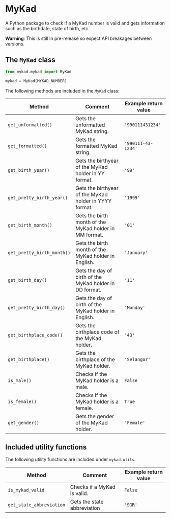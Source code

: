 # MyKad

A Python package to check if a MyKad number is valid and gets information such as the birthdate, state of birth, etc.

**Warning**: This is still in pre-release so expect API breakages between versions.

## The `MyKad` class

```python
from mykad.mykad import MyKad

mykad = MyKad(MYKAD_NUMBER)
```

The following methods are included in the `MyKad` class:

| Method                     | Comment                                                 | Example return value |
|----------------------------|---------------------------------------------------------|----------------------|
| `get_unformatted()`        | Gets the unformatted MyKad string.                      | `'990111431234'`     |
| `get_formatted()`          | Gets the formatted MyKad string.                        | `'990111-43-1234'`   |
| `get_birth_year()`         | Gets the birthyear of the MyKad holder in YY format.    | `'99'`               |
| `get_pretty_birth_year()`  | Gets the birthyear of the MyKad holder in YYYY format.  | `'1999'`             |
| `get_birth_month()`        | Gets the birth month of the MyKad holder in MM format.  | `'01'`               |
| `get_pretty_birth_month()` | Gets the birth month of the MyKad holder in English.    | `'January'`          |
| `get_birth_day()`          | Gets the day of birth of the MyKad holder in DD format. | `'11'`               |
| `get_pretty_birth_day()`   | Gets the day of birth of the MyKad holder in English.   | `'Monday'`           |
| `get_birthplace_code()`    | Gets the birthplace code of the MyKad holder.           | `'43'`               |
| `get_birthplace()`         | Gets the birthplace of the MyKad holder.                | `'Selangor'`         |
| `is_male()`                | Checks if the MyKad holder is a male.                   | `False`              |
| `is_female()`              | Checks if the MyKad holder is a female.                 | `True`               |
| `get_gender()`             | Gets the gender of the MyKad holder.                    | `'Female'`           |

## Included utility functions

The following utility functions are included under `mykad.utils`:

| Method                    | Comment                                                      | Example return value |
|---------------------------|--------------------------------------------------------------|----------------------|
| `is_mykad_valid`          | Checks if a MyKad is valid.                                  | `False`              |
| `get_state_abbreviation`  | Gets the state abbreviation                                  | `'SGR'`              |
